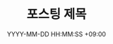---
title: 포스팅 제목
date: YYYY-MM-DD HH:MM:SS +09:00
categories: [Math, complex theory]
tags:
  [
    태그1,
    태그2,
    태그3,
    .
    .
    .
  ] 
---